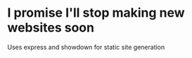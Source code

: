 # I promise I'll stop making new websites soon

Uses express and showdown for static site generation
